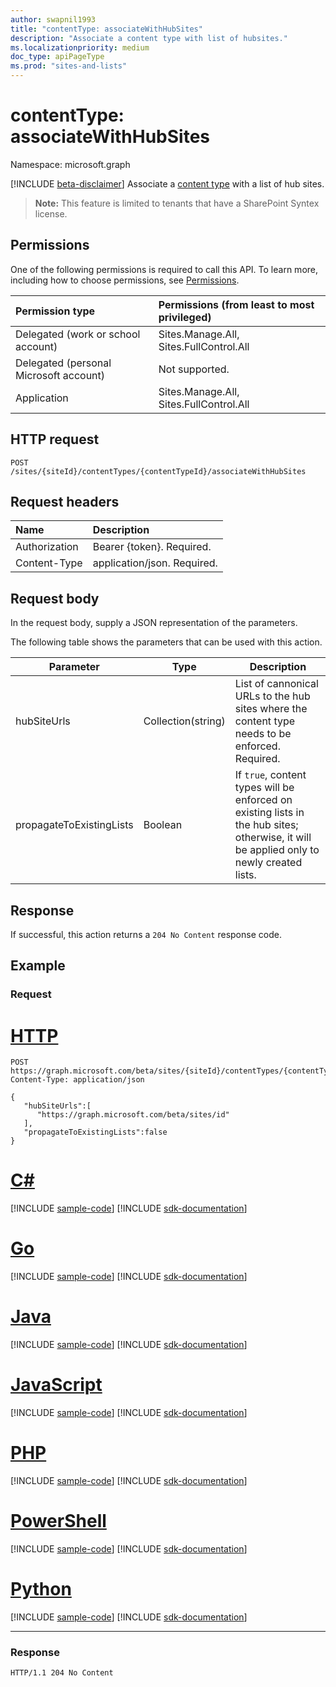```yaml
---
author: swapnil1993
title: "contentType: associateWithHubSites"
description: "Associate a content type with list of hubsites."
ms.localizationpriority: medium
doc_type: apiPageType
ms.prod: "sites-and-lists"
---
```


# contentType: associateWithHubSites

Namespace: microsoft.graph

[!INCLUDE [beta-disclaimer](../../includes/beta-disclaimer.md)]
Associate a [content type][contentType] with a list of hub sites.

>**Note:** This feature is limited to tenants that have a SharePoint Syntex license.
  

## Permissions  

One of the following permissions is required to call this API. To learn more, including how to choose permissions, see [Permissions](/graph/permissions-reference).

  

|Permission type | Permissions (from least to most privileged) |
|:--------------------|:---------------------------------------------------------
|Delegated (work or school account) | Sites.Manage.All, Sites.FullControl.All  |
|Delegated (personal Microsoft account) | Not supported. |
|Application | Sites.Manage.All, Sites.FullControl.All |

  

## HTTP request
<!-- {
  "blockType": "ignored"
}
-->
```http
POST /sites/{siteId}/contentTypes/{contentTypeId}/associateWithHubSites
```

## Request headers
|Name|Description|
|:---|:---|
|Authorization|Bearer {token}. Required.|
|Content-Type|application/json. Required.|

## Request body
In the request body, supply a JSON representation of the parameters.

The following table shows the parameters that can be used with this action.

|Parameter|Type|Description|
|-|-|-|
|hubSiteUrls| Collection(string) |List of cannonical URLs to the hub sites where the content type needs to be enforced. Required.|
|propagateToExistingLists| Boolean |If `true`, content types will be enforced on existing lists in the hub sites; otherwise, it will be applied only to newly created lists. 

## Response

If successful, this action returns a `204 No Content` response code.

## Example

### Request

# [HTTP](#tab/http)
<!-- {
  "blockType": "request",
  "name": "contenttype_associatewithhubsites"
}
-->
```http
POST https://graph.microsoft.com/beta/sites/{siteId}/contentTypes/{contentTypeId}/associateWithHubSites
Content-Type: application/json

{
   "hubSiteUrls":[
      "https://graph.microsoft.com/beta/sites/id"
   ],
   "propagateToExistingLists":false
}
```

# [C#](#tab/csharp)
[!INCLUDE [sample-code](../includes/snippets/csharp/contenttype-associatewithhubsites-csharp-snippets.md)]
[!INCLUDE [sdk-documentation](../includes/snippets/snippets-sdk-documentation-link.md)]

# [Go](#tab/go)
[!INCLUDE [sample-code](../includes/snippets/go/contenttype-associatewithhubsites-go-snippets.md)]
[!INCLUDE [sdk-documentation](../includes/snippets/snippets-sdk-documentation-link.md)]

# [Java](#tab/java)
[!INCLUDE [sample-code](../includes/snippets/java/contenttype-associatewithhubsites-java-snippets.md)]
[!INCLUDE [sdk-documentation](../includes/snippets/snippets-sdk-documentation-link.md)]

# [JavaScript](#tab/javascript)
[!INCLUDE [sample-code](../includes/snippets/javascript/contenttype-associatewithhubsites-javascript-snippets.md)]
[!INCLUDE [sdk-documentation](../includes/snippets/snippets-sdk-documentation-link.md)]

# [PHP](#tab/php)
[!INCLUDE [sample-code](../includes/snippets/php/contenttype-associatewithhubsites-php-snippets.md)]
[!INCLUDE [sdk-documentation](../includes/snippets/snippets-sdk-documentation-link.md)]

# [PowerShell](#tab/powershell)
[!INCLUDE [sample-code](../includes/snippets/powershell/contenttype-associatewithhubsites-powershell-snippets.md)]
[!INCLUDE [sdk-documentation](../includes/snippets/snippets-sdk-documentation-link.md)]

# [Python](#tab/python)
[!INCLUDE [sample-code](../includes/snippets/python/contenttype-associatewithhubsites-python-snippets.md)]
[!INCLUDE [sdk-documentation](../includes/snippets/snippets-sdk-documentation-link.md)]

---

### Response


<!-- { "blockType": "response" } -->

```http
HTTP/1.1 204 No Content
```

  

[contentType]: ../resources/contentType.md

